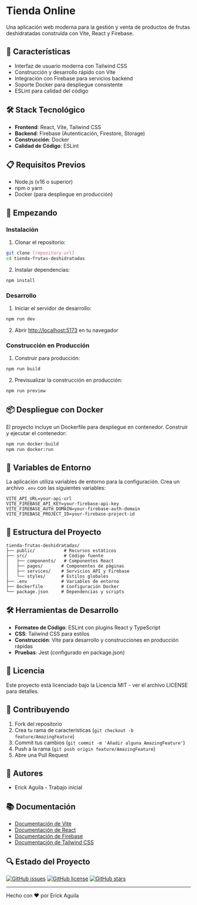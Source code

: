 # Tienda Online

Una aplicación web moderna para la gestión y venta de productos de frutas deshidratadas construida con Vite, React y Firebase.

## 🚀 Características

- Interfaz de usuario moderna con Tailwind CSS
- Construcción y desarrollo rápido con Vite
- Integración con Firebase para servicios backend
- Soporte Docker para despliegue consistente
- ESLint para calidad del código

## 🛠️ Stack Tecnológico

- **Frontend**: React, Vite, Tailwind CSS
- **Backend**: Firebase (Autenticación, Firestore, Storage)
- **Construcción**: Docker
- **Calidad de Código**: ESLint

## 📋 Requisitos Previos

- Node.js (v16 o superior)
- npm o yarn
- Docker (para despliegue en producción)

## 🚀 Empezando

### Instalación

1. Clonar el repositorio:
```bash
git clone [repository-url]
cd tienda-frutas-deshidratadas
```

2. Instalar dependencias:
```bash
npm install
```

### Desarrollo

1. Iniciar el servidor de desarrollo:
```bash
npm run dev
```

2. Abrir [http://localhost:5173](http://localhost:5173) en tu navegador

### Construcción en Producción

1. Construir para producción:
```bash
npm run build
```

2. Previsualizar la construcción en producción:
```bash
npm run preview
```

## 📦 Despliegue con Docker

El proyecto incluye un Dockerfile para despliegue en contenedor. Construir y ejecutar el contenedor:

```bash
npm run docker:build
npm run docker:run
```

## 🔐 Variables de Entorno

La aplicación utiliza variables de entorno para la configuración. Crea un archivo `.env` con las siguientes variables:

```env
VITE_API_URL=your-api-url
VITE_FIREBASE_API_KEY=your-firebase-api-key
VITE_FIREBASE_AUTH_DOMAIN=your-firebase-auth-domain
VITE_FIREBASE_PROJECT_ID=your-firebase-project-id
```

## 📝 Estructura del Proyecto

```
tienda-frutas-deshidratadas/
├── public/           # Recursos estáticos
├── src/              # Código fuente
│   ├── components/   # Componentes React
│   ├── pages/       # Componentes de páginas
│   ├── services/    # Servicios API y Firebase
│   └── styles/      # Estilos globales
├── .env             # Variables de entorno
├── Dockerfile       # Configuración Docker
└── package.json     # Dependencias y scripts
```

## 🛠️ Herramientas de Desarrollo

- **Formateo de Código**: ESLint con plugins React y TypeScript
- **CSS**: Tailwind CSS para estilos
- **Construcción**: Vite para desarrollo y construcciones en producción rápidas
- **Pruebas**: Jest (configurado en package.json)

## 📝 Licencia

Este proyecto está licenciado bajo la Licencia MIT - ver el archivo LICENSE para detalles.

## 🤝 Contribuyendo

1. Fork del repositorio
2. Crea tu rama de características (`git checkout -b feature/AmazingFeature`)
3. Commit tus cambios (`git commit -m 'Añadir alguna AmazingFeature'`)
4. Push a la rama (`git push origin feature/AmazingFeature`)
5. Abre una Pull Request

## 👥 Autores

- Erick Aguila - Trabajo inicial

## 📚 Documentación

- [Documentación de Vite](https://vitejs.dev/guide/)
- [Documentación de React](https://reactjs.org/docs/getting-started.html)
- [Documentación de Firebase](https://firebase.google.com/docs)
- [Documentación de Tailwind CSS](https://tailwindcss.com/docs)

## 🔍 Estado del Proyecto

[![GitHub issues](https://img.shields.io/github/issues/yourusername/tienda-frutas-deshidratadas)](https://github.com/yourusername/tienda-frutas-deshidratadas/issues)
[![GitHub license](https://img.shields.io/github/license/yourusername/tienda-frutas-deshidratadas)](https://github.com/yourusername/tienda-frutas-deshidratadas/blob/main/LICENSE)
[![GitHub stars](https://img.shields.io/github/stars/yourusername/tienda-frutas-deshidratadas)](https://github.com/yourusername/tienda-frutas-deshidratadas/stargazers)

---

Hecho con ❤️ por Erick Aguila